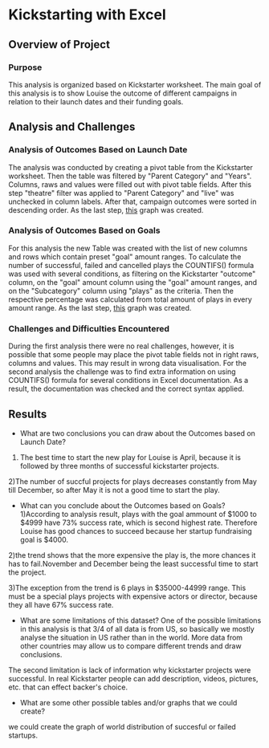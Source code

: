 # Kickstarting with Excel

## Overview of Project

### Purpose

This analysis is organized based on Kickstarter worksheet. The main goal of this analysis is to show Louise the outcome of different campaigns in relation to their launch dates and their funding goals.

## Analysis and Challenges

### Analysis of Outcomes Based on Launch Date

The analysis was conducted by creating a pivot table from the Kickstarter worksheet. Then the table was filtered by "Parent Category" and "Years". Columns, raws and values were filled out with pivot table fields. After this step "theatre" filter was applied to "Parent Category" and "live" was unchecked in column labels. After that, campaign outcomes were sorted in descending order. As the last step, [this](https://github.com/AlekseiPronin/kickstarter-analysis/blob/main/Theater_Outcomes_vs_Launch.png) graph was created. 
 


### Analysis of Outcomes Based on Goals

For this analysis the new Table was created with the list of new columns and rows which contain preset "goal" amount ranges. To calculate the number of successful, failed and cancelled plays the COUNTIFS() formula was used with several conditions, as filtering on the Kickstarter "outcome" column, on the "goal" amount column using the "goal" amount ranges, and on the "Subcategory" column using "plays" as the criteria. Then the respective percentage was calculated from total amount of plays in every amount range. As the last step, [this]() graph was created. 

 


### Challenges and Difficulties Encountered

During the first analysis there were no real challenges, however, it is possible that some people may place the pivot table fields not in right raws, columns and values. This may result in wrong data visualisation. 
For the second analysis the challenge was to find extra information on using COUNTIFS() formula for several conditions in Excel documentation. As a result, the documentation was checked and the correct syntax applied.


## Results

- What are two conclusions you can draw about the Outcomes based on Launch Date?
1) The best time to start the new play for Louise is April, because it is followed by three months of successful kickstarter projects.

2)The number of succful projects for plays decreases constantly from May till December, so after May it is not a good time to start the play. 

- What can you conclude about the Outcomes based on Goals?
1)According to analysis result, plays with the goal ammount of $1000 to $4999 have 73% success rate, which is second highest rate. Therefore Louise has good chances to succeed because her startup fundraising goal is $4000.

2)the trend shows that the more expensive the play is, the more chances it has to fail.November and December being the least successful time to start the project.

3)The exception from the trend is 6 plays in $35000-44999 range. This must be a special plays projects with expensive actors or director, because they all have 67% success rate. 

- What are some limitations of this dataset?
One of the possible limitations in this analysis is that 3/4 of all data is from US, so basically we mostly analyse the situation in US rather than in the world. More data from other countries may allow us to compare different trends and draw conclusions.

The second limitation is lack of information why kickstarter projects were successful. In real Kickstarter people can add description, videos, pictures, etc. that can effect backer's choice.

- What are some other possible tables and/or graphs that we could create?

we could create the graph of world distribution of succesful or failed startups.
